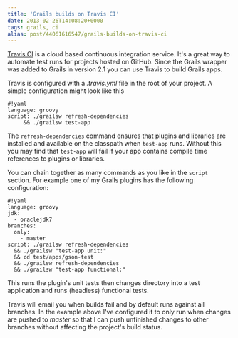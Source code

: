 ```yaml
---
title: 'Grails builds on Travis CI'
date: 2013-02-26T14:08:20+0000
tags: grails, ci
alias: post/44061616547/grails-builds-on-travis-ci
---
```


[Travis CI][1] is a cloud based continuous integration service. It's a great way to automate test runs for projects hosted on GitHub. Since the Grails wrapper was added to Grails in version 2.1 you can use Travis to build Grails apps.

<!-- more -->

Travis is configured with a _.travis.yml_ file in the root of your project. A simple configuration might look like this

    #!yaml
    language: groovy
    script: ./grailsw refresh-dependencies
         && ./grailsw test-app
         
The `refresh-dependencies` command ensures that plugins and libraries are installed and available on the classpath when `test-app` runs. Without this you may find that `test-app` will fail if your app contains compile time references to plugins or libraries.

You can chain together as many commands as you like in the `script` section. For example one of my Grails plugins has the following configuration:

    #!yaml
    language: groovy
    jdk:
      - oraclejdk7
    branches:
      only:
        - master
    script: ./grailsw refresh-dependencies
      && ./grailsw "test-app unit:"
      && cd test/apps/gson-test
      && ./grailsw refresh-dependencies
      && ./grailsw "test-app functional:"
      
This runs the plugin's unit tests then changes directory into a test application and runs (headless) functional tests.

Travis will email you when builds fail and by default runs against all branches. In the example above I've configured it to only run when changes are pushed to *master* so that I can push unfinished changes to other branches without affecting the project's build status.

[1]:https://travis-ci.org/

